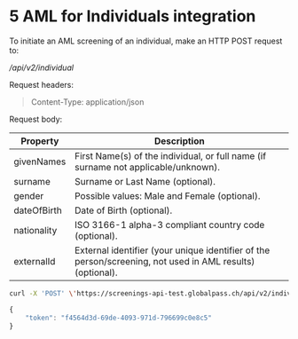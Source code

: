 # 5 AML for Individuals integration

To initiate an AML screening of an individual, make an HTTP POST request to:

_/api/v2/individual_

Request headers:

> Content-Type: application/json

Request body:

| Property | Description |
| -------- | ----------- |
| givenNames | First Name(s) of the individual, or full name (if surname not applicable/unknown). |
| surname | Surname or Last Name (optional). |
| gender | Possible values: Male and Female (optional). |
| dateOfBirth | Date of Birth (optional). |
| nationality | ISO 3166-1 alpha-3 compliant country code (optional). |
| externalId | External identifier (your unique identifier of the person/screening, not used in AML results) (optional). |

```bash title="Example request"
curl -X 'POST' \'https://screenings-api-test.globalpass.ch/api/v2/individual' \-H 'accept:text/plain' \-H'Authorization: Bearer {your_access_token}'\-H 'Content-Type: application/json' \-d '{"givenNames": "Donald John","surname": "Trump","gender": "Male","nationality": "USA","dateOfBirth": "1946-06-14"}'
```

```js title="Example response"
{
    "token": "f4564d3d-69de-4093-971d-796699c0e8c5"
}
```
